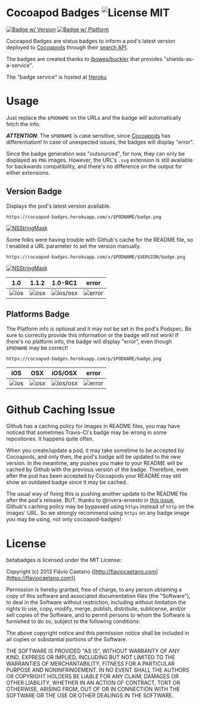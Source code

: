 Cocoapod Badges ![License MIT](https://go-shields.herokuapp.com/license-MIT-blue.png)
===============

[![Badge w/ Version](https://cocoapod-badges.herokuapp.com/v/NSStringMask/badge.png)](https://cocoadocs.org/docsets/NSStringMask)
[![Badge w/ Platform](https://cocoapod-badges.herokuapp.com/p/NSStringMask/badge.svg)](https://cocoadocs.org/docsets/NSStringMask)

Cocoapod Badges are status badges to inform a pod's latest version deployed to [Cocoapods] through their [search API](https://github.com/CocoaPods/search.cocoapods.org).

The badges are created thanks to [jbowes/buckler](https://github.com/jbowes/buckler) that provides "shields-as-a-service".

The "badge service" is hosted at [Heroku](https://www.heroku.com/)

# Usage

Just replace the `$PODNAME` on the URLs and the badge will automatically fetch the info.

**_ATTENTION_**: The `$PODNAME` is case sensitive, since [Cocoapods] has differentiation! In case of unexpected issues, the badges will display "error".

Since the badge generation was "outsourced", for now, they can only be displayed as `PNG` images. However, the URL's `.svg` extension is still available for backwards compatibility, and there's no difference on the output for either extensions.

## Version Badge

Displays the pod's latest version available.

	https://cocoapod-badges.herokuapp.com/v/$PODNAME/badge.png

[![NSStringMask](https://cocoapod-badges.herokuapp.com/v/NSStringMask/badge.png)](https://cocoadocs.org/docsets/NSStringMask)

Some folks were having trouble with Github's cache for the README file, so I enabled a URL parameter to set the version manually.

	https://cocoapod-badges.herokuapp.com/v/$PODNAME/$VERSION/badge.png

[![NSStringMask](https://cocoapod-badges.herokuapp.com/v/NSStringMask/$VERSION/badge.png)](https://cocoadocs.org/docsets/NSStringMask)

| 1.0 | 1.1.2 | 1.0-RC1 | error |
|-----|-------|---------|-------|
| ![ios](https://cocoapod-badges.herokuapp.com/v/NSStringMask/1.0/badge.png) | ![osx](https://cocoapod-badges.herokuapp.com/v/NSStringMask/1.1.2/badge.png) | ![ios/osx](https://cocoapod-badges.herokuapp.com/v/NSStringMask/1.0-RC1/badge.png) | ![error](https://cocoapod-badges.herokuapp.com/v/error/badge.png) |

## Platforms Badge

The Platform info is optional and it may not be set in the pod's Podspec. Be sure to correctly provide this information or the badge will not work! If there's no platform info, the badge will display "error", even though `$PODNAME` may be correct!

	https://cocoapod-badges.herokuapp.com/p/$PODNAME/badge.png

| iOS | OSX | iOS/OSX | error
|-----|-----|---------|-------|
| ![ios](https://cocoapod-badges.herokuapp.com/p/AKLocationManager/badge.png) | ![osx](https://cocoapod-badges.herokuapp.com/p/DDQuicklookAdditionalViews/badge.png) | ![ios/osx](https://cocoapod-badges.herokuapp.com/p/AFNetworking/badge.png) | ![error](https://cocoapod-badges.herokuapp.com/p/error/badge.png) |

# Github Caching Issue

Github has a caching policy for images in README files, you may have noticed that sometimes Travis-CI's badge may be wrong in some repositories. It happens quite often.

When you create/update a pod, it may take sometime to be accepted by Cocoapods, and only then, the pod's badge will be updated to the new version. In the meantime, any pushes you make to your README will be cached by Github with the previous version of the badge. Therefore, even after the pod has been accepted by Cocoapods your README may still show an outdated badge since it may be cached..

The usual way of fixing this is pushing another update to the README file after the pod's release. BUT, thanks to @rivera-ernesto in [this issue](https://github.com/fjcaetano/cocoapod-badges/issues/2#issuecomment-26576125), Github's caching policy may be bypassed using `https` instead of `http` on the images' URL. So we strongly recommend using `https` on any badge image you may be using, not only cocoapod-badges!

# License

betabadges is licensed under the MIT License:

Copyright (c) 2013 Flávio Caetano ([http://flaviocaetano.com](https://flaviocaetano.com))

Permission is hereby granted, free of charge, to any person obtaining a copy of this software and associated documentation files (the "Software"), to deal in the Software without restriction, including without limitation the rights to use, copy, modify, merge, publish, distribute, sublicense, and/or sell copies of the Software, and to permit persons to whom the Software is furnished to do so, subject to the following conditions:

The above copyright notice and this permission notice shall be included in all copies or substantial portions of the Software.

THE SOFTWARE IS PROVIDED "AS IS", WITHOUT WARRANTY OF ANY KIND, EXPRESS OR IMPLIED, INCLUDING BUT NOT LIMITED TO THE WARRANTIES OF MERCHANTABILITY, FITNESS FOR A PARTICULAR PURPOSE AND NONINFRINGEMENT. IN NO EVENT SHALL THE AUTHORS OR COPYRIGHT HOLDERS BE LIABLE FOR ANY CLAIM, DAMAGES OR OTHER LIABILITY, WHETHER IN AN ACTION OF CONTRACT, TORT OR OTHERWISE, ARISING FROM, OUT OF OR IN CONNECTION WITH THE SOFTWARE OR THE USE OR OTHER DEALINGS IN THE SOFTWARE.

[Cocoapods]: http://cocoapods.org

